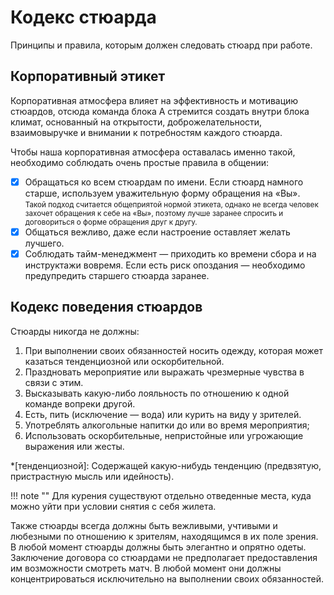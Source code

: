 # Кодекс стюарда

Принципы и правила, которым должен следовать стюард при работе.

## Корпоративный этикет

Корпоративная атмосфера влияет на эффективность и мотивацию стюардов, отсюда команда блока А стремится создать внутри блока климат, основанный на открытости, доброжелательности, взаимовыручке и внимании к потребностям каждого стюарда.

Чтобы наша корпоративная атмосфера оставалась именно такой, необходимо соблюдать очень простые правила в общении:

<div class="result" markdown>

- [X] Обращаться ко всем стюардам по имени. Если стюард намного старше, используем уважительную форму обращения на «Вы».<br><small>Такой подход считается общеприятой нормой этикета, однако не всегда человек захочет обращения к себе на «Вы», поэтому лучше заранее спросить и договориться о форме обращения друг к другу.</small>
- [X] Общаться вежливо, даже если настроение оставляет желать лучшего.
- [X] Соблюдать тайм-менеджмент — приходить ко времени сбора и на инструктажи вовремя. Если есть риск опоздания — необходимо предупредить старшего стюарда заранее.
    
</div>

## Кодекс поведения стюардов 

Стюарды никогда не должны:

1. При выполнении своих обязанностей носить одежду, которая может казаться тенденциозной или оскорбительной.
2. Праздновать мероприятие или выражать чрезмерные чувства в связи с этим.
3. Высказывать какую-либо лояльность по отношению к одной команде вопреки другой.
4. Есть, пить (исключение — вода) или курить на виду у зрителей.
5. Употреблять алкогольные напитки до или во время мероприятия;
6. Использовать оскорбительные, непристойные или угрожающие выражения или жесты.

*[тенденциозной]: Содержащей какую-нибудь тенденцию (предвзятую, пристрастную мысль или идейность).

!!! note ""
    Для курения существуют отдельно отведенные места, куда можно уйти при условии снятия с себя жилета.

Также стюарды всегда должны быть вежливыми, учтивыми и любезными по отношению к зрителям, находящимся в их поле зрения. В любой момент стюарды должны быть элегантно и опрятно одеты. Заключение договора со стюардами не предполагает предоставления им возможности смотреть матч. В любой момент они должны концентрироваться исключительно на выполнении своих обязанностей.
